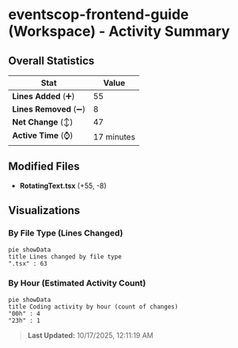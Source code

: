# eventscop-frontend-guide (Workspace) - Activity Summary 

## Overall Statistics

| Stat                   | Value                                                             |
| ---------------------- | ----------------------------------------------------------------- |
| **Lines Added** (➕)   | 55                                          |
| **Lines Removed** (➖) | 8                                        |
| **Net Change** (↕)    | 47                |
| **Active Time** (⌚)   | 17 minutes |


## Modified Files
- **RotatingText.tsx** (+55, -8)

## Visualizations

### By File Type (Lines Changed)

```mermaid
pie showData
title Lines changed by file type
".tsx" : 63
```

### By Hour (Estimated Activity Count)

```mermaid
pie showData
title Coding activity by hour (count of changes)
"00h" : 4
"23h" : 1
```


> **Last Updated:** 10/17/2025, 12:11:19 AM